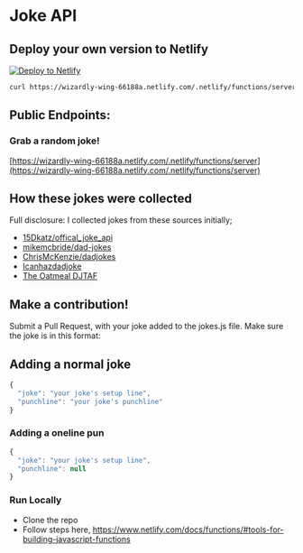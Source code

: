 # Joke API

## Deploy your own version to Netlify
[![Deploy to
Netlify](https://www.netlify.com/img/deploy/button.svg)](https://app.netlify.com/start/deploy?repository=https://github.com/jacebenson/joke-api)

```sh
curl https://wizardly-wing-66188a.netlify.com/.netlify/functions/server
```

## Public Endpoints:

### Grab a random joke!
[https://wizardly-wing-66188a.netlify.com/.netlify/functions/server](https://wizardly-wing-66188a.netlify.com/.netlify/functions/server)

## How these jokes were collected

Full disclosure: I collected jokes from these sources initially;

  * [15Dkatz/offical_joke_api](https://github.com/15Dkatz/official_joke_api)
  * [mikemcbride/dad-jokes](https://github.com/mikemcbride/dad-jokes)
  * [ChrisMcKenzie/dadjokes](https://github.com/ChrisMcKenzie/dadjokes)
  * [Icanhazdadjoke](https://icanhazdadjoke.com)
  * [The Oatmeal DJTAF](https://theoatmeal.com/djtaf/)

## Make a contribution!

Submit a Pull Request, with your joke added to the jokes.js file. Make sure the joke is in this format:

## Adding a normal joke

```javascript
{
  "joke": "your joke's setup line",
  "punchline": "your joke's punchline"
}
```

### Adding a oneline pun
```javascript
{
  "joke": "your joke's setup line",
  "punchline": null
}
```


### Run Locally
* Clone the repo
* Follow steps here, https://www.netlify.com/docs/functions/#tools-for-building-javascript-functions
